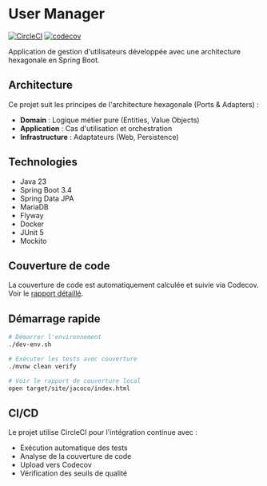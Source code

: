 # User Manager

[![CircleCI](https://dl.circleci.com/status-badge/img/circleci/9S3XviWTB3m5oEDfR2c5gT/SgeB5oGNZF8Np1AhpjjwR6/tree/main.svg?style=svg)](https://dl.circleci.com/status-badge/redirect/circleci/9S3XviWTB3m5oEDfR2c5gT/SgeB5oGNZF8Np1AhpjjwR6/tree/main)
[![codecov](https://codecov.io/gitlab/lpreaux/usermanager/graph/badge.svg?token=7D5GDS8H1G)](https://codecov.io/gitlab/lpreaux/usermanager)

Application de gestion d'utilisateurs développée avec une architecture hexagonale en Spring Boot.

## Architecture

Ce projet suit les principes de l'architecture hexagonale (Ports & Adapters) :

- **Domain** : Logique métier pure (Entities, Value Objects)
- **Application** : Cas d'utilisation et orchestration
- **Infrastructure** : Adaptateurs (Web, Persistence)

## Technologies

- Java 23
- Spring Boot 3.4
- Spring Data JPA
- MariaDB
- Flyway
- Docker
- JUnit 5
- Mockito

## Couverture de code

La couverture de code est automatiquement calculée et suivie via Codecov.
Voir le [rapport détaillé](https://codecov.io/gh/YOUR_USERNAME/user-manager).

## Démarrage rapide

```bash
# Démarrer l'environnement
./dev-env.sh

# Exécuter les tests avec couverture
./mvnw clean verify

# Voir le rapport de couverture local
open target/site/jacoco/index.html
```

## CI/CD

Le projet utilise CircleCI pour l'intégration continue avec :
- Exécution automatique des tests
- Analyse de la couverture de code
- Upload vers Codecov
- Vérification des seuils de qualité